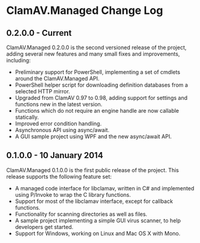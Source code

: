 ClamAV.Managed Change Log
=========================

0.2.0.0 - Current
-----------------

ClamAV.Managed 0.2.0.0 is the second versioned release of the project, adding
several new features and many small fixes and improvements, including:

 * Preliminary support for PowerShell, implementing a set of cmdlets around the
   ClamAV.Managed API.
 * PowerShell helper script for downloading definition databases from a
   selected HTTP mirror.
 * Upgraded from ClamAV 0.97 to 0.98, adding support for settings and functions
   new in the latest version.
 * Functions which do not require an engine handle are now callable statically.
 * Improved error condition handling.
 * Asynchronous API using async/await.
 * A GUI sample project using WPF and the new async/await API.

0.1.0.0 - 10 January 2014
-------------------------

ClamAV.Managed 0.1.0.0 is the first public release of the project. This release
supports the following feature set:

 * A managed code interface for libclamav, written in C# and implemented using
   P/Invoke to wrap the C library functions.
 * Support for most of the libclamav interface, except for callback functions.
 * Functionality for scanning directories as well as files.
 * A sample project implementing a simple GUI virus scanner, to help developers
   get started.
 * Support for Windows, working on Linux and Mac OS X with Mono.
